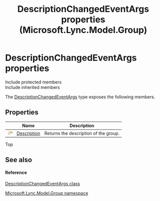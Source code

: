 ﻿---
title: DescriptionChangedEventArgs properties (Microsoft.Lync.Model.Group)
TOCTitle: DescriptionChangedEventArgs properties
ms:assetid: Properties.T:Microsoft.Lync.Model.Group.DescriptionChangedEventArgs_DI_3_UC_OCS14MrefLyncWPF
ms:mtpsurl: https://msdn.microsoft.com/en-us/library/microsoft.lync.model.group.descriptionchangedeventargs_di_3_uc_ocs14mreflyncwpf_properties(v=office.15)
ms:contentKeyID: 48591782
ms.date: 07/28/2014
mtps_version: v=office.15
---

# DescriptionChangedEventArgs properties

Include protected members  
Include inherited members  

The [DescriptionChangedEventArgs](descriptionchangedeventargs-class-microsoft-lync-model-group_2.md) type exposes the following members.

## Properties

<table>
<thead>
<tr class="header">
<th> </th>
<th>Name</th>
<th>Description</th>
</tr>
</thead>
<tbody>
<tr class="odd">
<td><img src="images/JJ275421.pubproperty(Office.15).gif" title="Public property" alt="Public property" /></td>
<td><a href="descriptionchangedeventargs-description-property-microsoft-lync-model-group_2.md">Description</a></td>
<td>Returns the description of the group.</td>
</tr>
</tbody>
</table>


Top

## See also

#### Reference

[DescriptionChangedEventArgs class](descriptionchangedeventargs-class-microsoft-lync-model-group_2.md)

[Microsoft.Lync.Model.Group namespace](microsoft-lync-model-group-namespace_2.md)

